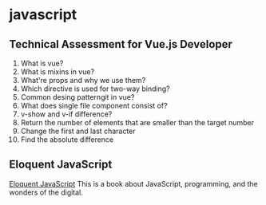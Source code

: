 # javascript

## Technical Assessment for Vue.js Developer

1. What is vue?
2. What is mixins in vue?
3. What're props and why we use them?
4. Which directive is used for two-way binding?
5. Common desing patterngit in vue?
6. What does single file component consist of?
7. v-show and v-if difference?
8. Return the number of elements that are smaller than the target number
9. Change the first and last character
10. Find the absolute difference

## Eloquent JavaScript

[Eloquent JavaScript](https://eloquentjavascript.net/) 
This is a book about JavaScript, programming, and the wonders 
of the digital.